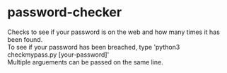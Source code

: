 # password-checker
Checks to see if your password is on the web and how many times it has been found. <br />
To see if your password has been breached, type 'python3 checkmypass.py [your-password]' <br />
Multiple arguements can be passed on the same line. 



